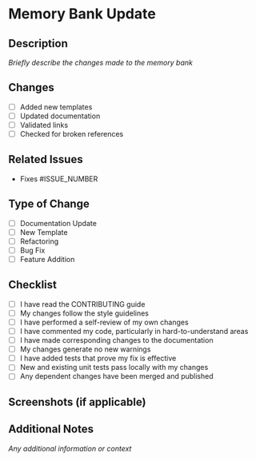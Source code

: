 # Memory Bank Update

## Description
*Briefly describe the changes made to the memory bank*

## Changes
- [ ] Added new templates
- [ ] Updated documentation
- [ ] Validated links
- [ ] Checked for broken references

## Related Issues
- Fixes #ISSUE_NUMBER

## Type of Change
- [ ] Documentation Update
- [ ] New Template
- [ ] Refactoring
- [ ] Bug Fix
- [ ] Feature Addition

## Checklist
- [ ] I have read the CONTRIBUTING guide
- [ ] My changes follow the style guidelines
- [ ] I have performed a self-review of my own changes
- [ ] I have commented my code, particularly in hard-to-understand areas
- [ ] I have made corresponding changes to the documentation
- [ ] My changes generate no new warnings
- [ ] I have added tests that prove my fix is effective
- [ ] New and existing unit tests pass locally with my changes
- [ ] Any dependent changes have been merged and published

## Screenshots (if applicable)

## Additional Notes
*Any additional information or context*
